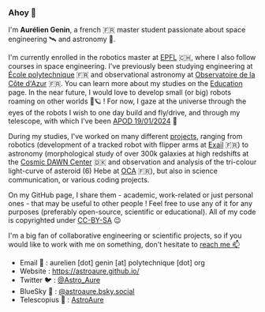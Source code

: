 ### Ahoy 👋

I'm **Aurélien Genin**, a french 🇫🇷 master student passionate about space engineering 🛰️ and astronomy 🔭. 

I'm currently enrolled in the robotics master at [EPFL](https://www.epfl.ch/education/master/programs/robotics/) 🇨🇭, where I also follow courses in space engineering. I've previously been studying engineering at [École polytechnique](https://programmes.polytechnique.edu/en/ingenieur-polytechnicien-program/ingenieur-polytechnicien-program) 🇫🇷 and observational astronomy at [Observatoire de la Côte d'Azur](https://www.oca.eu/fr/duao-oca) 🇫🇷. You can learn more about my studies on the [Education](https://astroaure.github.io/education) page. In the near future, I would love to develop small (or big) robots roaming on other worlds 🤖🪐 ! For now, I gaze at the universe through the eyes of the robots I wish to one day build and fly/drive, and through my telescope, with which I've been [APOD 19/01/2024](https://apod.nasa.gov/apod/ap240119.html) 🌟

During my studies, I've worked on many different [projects](https://astroaure.github.io/projects), ranging from robotics (development of a tracked robot with flipper arms at [Exail](https://www.exail.com/) 🇫🇷) to astronomy (morphological study of over 300k galaxies at high redshifts at the [Cosmic DAWN Center](https://cosmicdawn.dk/) 🇩🇰 and observation and analysis of the tri-colour light-curve of asteroid (6) Hebe at [OCA](https://www.oca.eu/fr/duao-oca) 🇫🇷), but also in science communication, or various coding projects.

On my GitHub page, I share them - academic, work-related or just personal ones - that may be useful to other people ! Feel free to use any of it for any purposes (preferably open-source, scientific or educational). All of my code is copyrighted under [CC-BY-SA](https://creativecommons.org/licenses/by-sa/4.0/deed.en) 😉

I'm a big fan of collaborative engineering or scientific projects, so if you would like to work with me on something, don't hesitate to [reach me 📫](/about-me/contact.md)

* Email 📧 : aurelien [dot] genin [at] polytechnique [dot] org
* Website : https://astroaure.github.io/
* Twitter 🐦 : [@Astro_Aure](https://twitter.com/astro_aure)
* BlueSky 🦋 : [@astroaure.bsky.social](https://bsky.app/profile/astroaure.bsky.social)
* Telescopius 🔭 : [AstroAure](https://telescopius.com/profile/astroaure)
